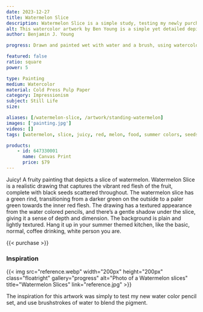 ```yaml
---
date: 2023-12-27
title: Watermelon Slice
description: Watermelon Slice is a simple study, testing my newly purchased watercolor pencil set, while also incorporating brushstrokes of water.
alt: This watercolor artwork by Ben Young is a simple yet detailed depiction of a single slice of watermelon with a bright red flesh, black seeds, and a green rind, set against a plain background.
author: Benjamin J. Young

progress: Drawn and painted wet with water and a brush, using watercolor pencils on cold press watercolor paper. It was a quick study that took just a few hours one evening. To test my new watercolor pencil set.

featured: false
ratio: square
power: 5

type: Painting
medium: Watercolor
material: Cold Press Pulp Paper
category: Impressionism
subject: Still Life
size: 

aliases: [/watermelon-slice, /artwork/standing-watermelon]
images: ['painting.jpg']
videos: []
tags: [watermelon, slice, juicy, red, melon, food, summer colors, seeds, watercolor, pencil, drawing, still life]

products:
    - id: 647330001
      name: Canvas Print
      price: $79
---
```


Juicy! A fruity painting that depicts a slice of watermelon. Watermelon Slice is a realistic drawing that captures the vibrant red flesh of the fruit, complete with black seeds scattered throughout. The watermelon slice has a green rind, transitioning from a darker green on the outside to a paler green towards the inner red flesh. The drawing has a textured appearance from the water colored pencils, and there’s a gentle shadow under the slice, giving it a sense of depth and dimension. The background is plain and lightly textured. Hang it up in your summer themed kitchen, like the basic, normal, coffee drinking, white person you are.

{{< purchase >}}

### Inspiration ###

{{< img src="reference.webp" width="200px" height="200px" class="floatright" gallery="progress" alt="Photo of a Watermelon slices" title="Watermelon Slices" link="reference.jpg" >}}

The inspiration for this artwork was simply to test my new water color pencil set, and use brushstrokes of water to blend the pigment.
